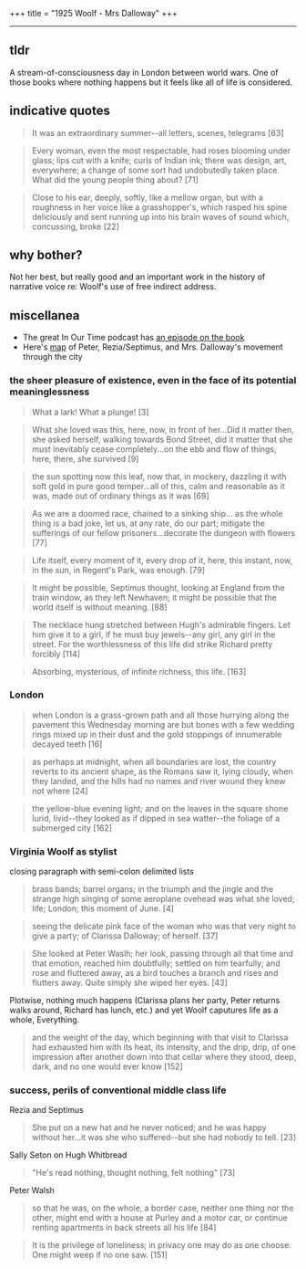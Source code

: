 +++
title = "1925 Woolf - Mrs Dalloway"
+++

---

## tldr

A stream-of-consciousness day in London between world wars. One of those books where nothing happens but it feels like all of life is considered.

## indicative quotes

> It was an extraordinary summer--all letters, scenes, telegrams [63]

> Every woman, even the most respectable, had roses blooming under glass; lips cut with a knife; curls of Indian ink; there was design, art, everywhere; a change of some sort had undobutedly taken place. What did the young people thing about? [71]

> Close to his ear, deeply, softly, like a mellow organ, but with a roughness in her voice like a grasshopper's, which rasped his spine deliciously and sent running up into his brain waves of sound which, concussing, broke [22]

## why bother?

Not her best, but really good and an important work in the history of narrative voice re: Woolf's use of free indirect address.

## miscellanea

* The great In Our Time podcast has [an episode on the book](https://www.bbc.co.uk/programmes/b048033q)
* Here's [map](http://mrsdallowaymappingproject.weebly.com/) of Peter, Rezia/Septimus, and Mrs. Dalloway's movement through the city

### the sheer pleasure of existence, even in the face of its potential meaninglessness

> What a lark! What a plunge! [3]

> What she loved was this, here, now, in front of her...Did it matter then, she asked herself, walking towards Bond Street, did it matter that she must inevitably cease completely...on the ebb and flow of things, here, there, she survived [9]

> the sun spotting now this leaf, now that, in mockery, dazzling it with soft gold in pure good temper...all of this, calm and reasonable as it was, made out of ordinary things as it was [69]

> As we are a doomed race, chained to a sinking ship... as the whole thing is a bad joke, let us, at any rate, do our part; mitigate the sufferings of our fellow prisoners...decorate the dungeon with flowers [77]

> Life itself, every moment of it, every drop of it, here, this instant, now, in the sun, in Regent's Park, was enough. [79]

> It might be possible, Septimus thought, looking at England from the train window, as they left Newhaven; it might be possible that the world itself is without meaning. [88]

> The necklace hung stretched between Hugh's admirable fingers. Let him give it to a girl, if he must buy jewels--any girl, any girl in the street. For the worthlessness of this life did strike Richard pretty forcibly [114]

> Absorbing, mysterious, of infinite richness, this life. [163]

### London

> when London is a grass-grown path and all those hurrying along the pavement this Wednesday morning are but bones with a few wedding rings mixed up in their dust and the gold stoppings of innumerable decayed teeth [16]

> as perhaps at midnight, when all boundaries are lost, the country reverts to its ancient shape, as the Romans saw it, lying cloudy, when they landed, and the hills had no names and river wound they knew not where [24]

> the yellow-blue evening light; and on the leaves in the square shone lurid, livid--they looked as if dipped in sea watter--the foliage of a submerged city [162]

### Virginia Woolf as stylist

closing paragraph with semi-colon delimited lists

> brass bands; barrel organs; in the triumph and the jingle and the strange high singing of some aeroplane ovehead was what she loved; life; London; this moment of June. [4]

> seeing the delicate pink face of the woman who was that very night to give a party; of Clarissa Dalloway; of herself. [37]

> She looked at Peter Waslh; her look, passing through all that time and that emotion, reached him doubtfully; settled on him tearfully; and rose and fluttered away, as a bird touches a branch and rises and flutters away. Quite simply she wiped her eyes. [43]

Plotwise, nothing much happens (Clarissa plans her party, Peter returns walks around, Richard has lunch, etc.) and yet Woolf caputures life as a whole, Everything.

> and the weight of the day, which beginning with that visit to Clarissa had exhausted him with its heat, its intensity, and the drip, drip, of one impression after another down into that cellar where they stood, deep, dark, and no one would ever know [152]

### success, perils of conventional middle class life

Rezia and Septimus
> She put on a new hat and he never noticed; and he was happy without her...it was she who suffered--but she had nobody to tell. [23]

Sally Seton on Hugh Whitbread
> "He's read nothing, thought nothing, felt nothing" [73]

Peter Walsh
> so that he was, on the whole, a border case, neither one thing nor the other, might end with a house at Purley and a motor car, or continue renting apartments in back streets all his life [84]

> It is the privilege of loneliness; in privacy one may do as one choose. One might weep if no one saw. [151]
